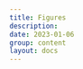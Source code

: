 ```yaml
---
title: Figures
description: 
date: 2023-01-06
group: content
layout: docs
---
```


<!-- TODO: expand -->